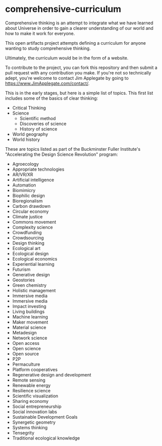 # comprehensive-curriculum

Comprehensive thinking is an attempt to integrate what we have learned about Universe in order to gain a clearer understanding of our world and how to make it work for everyone.

This open artifacts project attempts defining a curriculum for anyone wanting to study comprehensive thinking.

Ultimately, the curriculum would be in the form of a website.

To contribute to the project, you can fork this repository and then submit a pull request with any contribution you make. If you're not so technically adept, you're welcome to contact Jim Applegate by going to https://www.JimApplegate.com/contact/.

This is in the early stages, but here is a simple list of topics. This first list includes some of the basics of clear thinking:

* Critical Thinking
* Science
	* Scientific method
	* Discoveries of science
	* History of science
* World geography
* World history


These are topics listed as part of the Buckminster Fuller Institute's "Accelerating the Design Science Revolution" program:

* Agroecology
* Appropriate technologies
* AR/VR/XR
* Artificial intelligence
* Automation
* Biomimicry
* Biophilic design
* Bioregionalism
* Carbon drawdown
* Circular economy
* Climate justice
* Commons movement
* Complexity science
* Crowdfunding
* Crowdsourcing
* Design thinking
* Ecological art
* Ecological design
* Ecological economics
* Experiential learning
* Futurism
* Generative design
* Geostories
* Green chemistry
* Holistic management
* Immersive media
* Immersive media
* Impact investing
* Living buildings
* Machine learning
* Maker movement
* Material science
* Metadesign
* Network science
* Open access
* Open science
* Open source
* P2P
* Permaculture
* Platform cooperatives
* Regenerative design and development
* Remote sensing
* Renewable energy
* Resilience science
* Scientific visualization
* Sharing economy
* Social entrepreneurship
* Social innovation labs
* Sustainable Development Goals
* Synergetic geometry
* Systems thinking
* Tensegrity
* Traditional ecological knowledge
